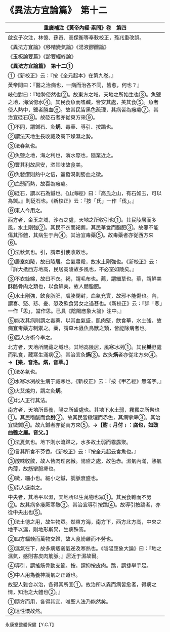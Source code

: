 # 《異法方宜論篇》　第十二

|**重廣補注《黃帝內經·素問》卷　第四**|
|---|
|啟玄子次注，林億、孫奇、高保衡等奉敕校正，孫兆重改誤。|
|《異法方宜論》《移精變氣論》《湯液醪醴論》|
|《玉板論要篇》《診要經終論》|
|**《異法方宜論篇》　第十二①**|
|①《新校正》云：『按《全元起本》在第九卷。』|
|黃帝問曰：『醫之治病也，一病而治各不同，皆愈，何也？』|
|岐伯對曰：『地勢使然也②。故東方之域，天地之所始生也③。魚鹽之地，海濱傍水④。其民食魚而嗜鹹，皆安其處，美其食⑤。魚者使人熱中，鹽者勝血⑥。故其民皆黑色疏理，其病皆為癰瘍⑦。其治宜砭石⑧。故砭石者亦從東方來⑨。|
|①不同，謂鍼石、灸**焫**、毒藥、導引、按蹻也。|
|②謂法天地生長收藏及高下燥濕之勢。|
|③法春氣也。|
|④魚鹽之地，海之利也，濱水際也，隨業近之。|
|⑤豐其利故居安，恣其味故食美。|
|⑥魚發瘡則熱中之信，鹽發渴則勝血之徵。|
|⑦血弱而熱，故喜為癰瘍。|
|⑧砭石，謂以石為鍼也。《山海經》曰：『高氏之山，有石如玉，可以為鍼。』則砭石也。《新校正》云：『按「氏」一作「伐」。』|
|⑨東人今用之。|
|西方者，金玉之域，沙石之處，天地之所收引也①。其民陵居而多風，水土剛強②。其民不衣而褐薦，其民華食而脂肥③。故邪不能傷其形體，其病生于內④。其治宜毒藥⑤。故毒藥者亦從西方來⑥。|
|①法秋氣也。引，謂牽引使收斂也。|
|②居室如陵，故曰陵居。金氣肅殺，故水土剛強也。《新校正》云：『詳大抵西方地高，民居高陵故多風也，不必室如陵矣。』|
|③不衣絲綿，故曰不衣。褐，謂毛布也。薦，謂細草也。華，謂鮮美酥酪骨肉之類也，以食鮮美，故人體脂肥。|
|④水土剛強，飲食脂肥，膚腠閉封，血氣充實，故邪不能傷也。內，謂喜、怒、悲、憂、恐及飲食男女之過甚也。《新校正》云：『詳「悲」一作「思」，當作思。已具《陰陽應象大論》注中。』|
|⑤能攻其病則謂之毒藥，以其血氣盛，肌肉堅，飲食華，水土強，故病宜毒藥方制禦之。藥，謂草木蟲魚鳥獸之類，皆能除病者也。|
|⑥西人方術今奉之。|
|北方者，天地所閉藏之域也。其地高陵居，風寒冰冽①。其民**樂**野處而乳食，藏寒生滿病②。其治宜灸**焫**③。故灸**焫**者亦從北方來④。**→【樂，音洛。焫，音萃。】**|
|①法冬氣也。|
|②水寒冰冽故生病于藏寒也。《新校正》云：『按《甲乙經》無滿字。』|
|③火艾燒灼，謂之灸**焫**。|
|④北人正行其法。|
|南方者，天地所長養，陽之所盛處也。其地下水土弱，霧露之所聚也①。其民嗜酸而食**胕**②。故其民皆緻理而赤色，其病攣痺③。其治宜微鍼④。故九鍼者亦從南方來⑤。**→【胕﹝月付﹞：腐也，如豉曲醬之屬。音父。】**|
|①法夏氣也。地下則水流歸之，水多故土弱而霧露聚。|
|②言其所食不芬香。《新校正》云：『按全元起云食魚也。』|
|③酸味收斂，故人皆肉理密緻。陽盛之處，故色赤。濕氣內滿，熱氣內薄，故筋攣脈痺也。|
|④微，細小也。細小之鍼，調脈衰盛也。|
|⑤南人盛崇之。|
|中央者，其地平以濕，天地所以生萬物也眾①。其民食雜而不勞②。故其病多痿厥寒熱③。其治宜導引按蹻④。故導引按蹻者，亦從中央出也⑤。|
|①法土德之用，故生物眾。然東方海，南方下，西方北方高，中央之地平以濕，則地形斯異，生病殊焉。|
|②四方輻輳而萬物交歸，故人食紛雜而不勞也。|
|③濕氣在下，故多病痿弱氣逆及寒熱也。《陰陽應象大論》曰：『地之濕氣，感則害皮肉筋脈。』居近于濕故爾。|
|④導引，謂搖筋骨動支節。按，謂抑按皮肉。蹻，謂捷舉手足。|
|⑤中人用為養神調氣之正道也。|
|故聖人雜合以治，各得其所宜①。故治所以異而病皆愈者，得病之情，知治之大體也②。』|
|①隨方而用，各得其宜，唯聖人法乃能然矣。|
|②達性懷故然。|


永康堂整體保健【Y.C.T】



